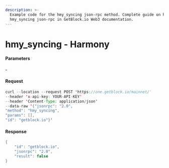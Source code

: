 ```yaml
---
description: >-
  Example code for the hmy_syncing json-rpc method. Сomplete guide on how to use
  hmy_syncing json-rpc in GetBlock.io Web3 documentation.
---
```


# hmy\_syncing - Harmony

#### Parameters

\-

#### Request

```java
curl --location --request POST 'https://one.getblock.io/mainnet/' 
--header 'x-api-key: YOUR-API-KEY' 
--header 'Content-Type: application/json' 
--data-raw '{"jsonrpc": "2.0",
"method": "hmy_syncing",
"params": [],
"id": "getblock.io"}'
```

#### Response

```java
{
    "id": "getblock.io",
    "jsonrpc": "2.0",
    "result": false
}
```
